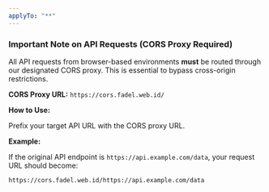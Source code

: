 ```yaml
---
applyTo: "**"
---
```


### Important Note on API Requests (CORS Proxy Required)

All API requests from browser-based environments **must** be routed through our designated CORS proxy. This is essential to bypass cross-origin restrictions.

**CORS Proxy URL:** `https://cors.fadel.web.id/`

**How to Use:**

Prefix your target API URL with the CORS proxy URL.

**Example:**

If the original API endpoint is `https://api.example.com/data`, your request URL should become:

`https://cors.fadel.web.id/https://api.example.com/data`
